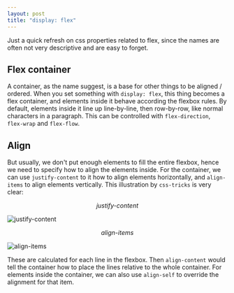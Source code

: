 ```yaml
---
layout: post
title: "display: flex"
---
```


Just a quick refresh on css properties related to flex, since the names are often not very descriptive and are easy to forget.

## Flex container

A container, as the name suggest, is a base for other things to be aligned / ordered. When you set something with `display: flex`, this thing becomes a flex container, and elements inside it behave according the flexbox rules. By default, elements inside it line up line-by-line, then row-by-row, like normal characters in a paragraph. This can be controlled with `flex-direction`, `flex-wrap` and `flex-flow`.

## Align

But usually, we don't put enough elements to fill the entire flexbox, hence we need to specify how to align the elements inside. For the container, we can use `justify-content` to it how to align elements horizontally, and `align-items` to align elements vertically. This illustration by `css-tricks` is very clear:
<p style="text-align: center;"><i>justify-content</i></p>

![justify-content](https://css-tricks.com/wp-content/uploads/2018/10/justify-content.svg)

<p style="text-align: center;"><i>align-items</i></p>

![align-items](https://css-tricks.com/wp-content/uploads/2018/10/align-items.svg)

These are calculated for each line in the flexbox. Then `align-content` would tell the container how to place the lines relative to the whole container. For elements inside the container, we can also use `align-self` to override the alignment for that item.
